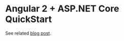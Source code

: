 # Angular 2 + ASP.NET Core QuickStart

See related [blog post](https://jasontaylor.dev/angular-2-asp-net-core-quickstart-using-visual-studio-code/).
